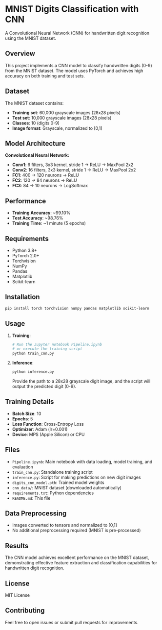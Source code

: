 # MNIST Digits Classification with CNN

A Convolutional Neural Network (CNN) for handwritten digit recognition using the MNIST dataset.

## Overview

This project implements a CNN model to classify handwritten digits (0-9) from the MNIST dataset. The model uses PyTorch and achieves high accuracy on both training and test sets.

## Dataset

The MNIST dataset contains:
- **Training set**: 60,000 grayscale images (28x28 pixels)
- **Test set**: 10,000 grayscale images (28x28 pixels)
- **Classes**: 10 (digits 0-9)
- **Image format**: Grayscale, normalized to [0,1]

## Model Architecture

**Convolutional Neural Network:**
- **Conv1**: 6 filters, 3x3 kernel, stride 1 → ReLU → MaxPool 2x2
- **Conv2**: 16 filters, 3x3 kernel, stride 1 → ReLU → MaxPool 2x2
- **FC1**: 400 → 120 neurons → ReLU
- **FC2**: 120 → 84 neurons → ReLU
- **FC3**: 84 → 10 neurons → LogSoftmax

## Performance

- **Training Accuracy**: ~99.10%
- **Test Accuracy**: ~98.76%
- **Training Time**: ~1 minute (5 epochs)

## Requirements

- Python 3.8+
- PyTorch 2.0+
- Torchvision
- NumPy
- Pandas
- Matplotlib
- Scikit-learn

## Installation

```bash
pip install torch torchvision numpy pandas matplotlib scikit-learn
```

## Usage

1. **Training**:
   ```python
   # Run the Jupyter notebook Pipeline.ipynb
   # or execute the training script
   python train_cnn.py
   ```

2. **Inference**:
   ```python
   python inference.py
   ```
   Provide the path to a 28x28 grayscale digit image, and the script will output the predicted digit (0-9).

## Training Details

- **Batch Size**: 10
- **Epochs**: 5
- **Loss Function**: Cross-Entropy Loss
- **Optimizer**: Adam (lr=0.001)
- **Device**: MPS (Apple Silicon) or CPU

## Files

- `Pipeline.ipynb`: Main notebook with data loading, model training, and evaluation
- `train_cnn.py`: Standalone training script
- `inference.py`: Script for making predictions on new digit images
- `digits_cnn_model.pth`: Trained model weights
- `cnn_data/`: MNIST dataset (downloaded automatically)
- `requirements.txt`: Python dependencies
- `README.md`: This file

## Data Preprocessing

- Images converted to tensors and normalized to [0,1]
- No additional preprocessing required (MNIST is pre-processed)

## Results

The CNN model achieves excellent performance on the MNIST dataset, demonstrating effective feature extraction and classification capabilities for handwritten digit recognition.

## License

MIT License

## Contributing

Feel free to open issues or submit pull requests for improvements.
